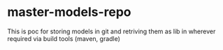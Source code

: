 # master-models-repo
This is poc for storing models in git and retriving them as lib in wherever required via build tools (maven, gradle)
